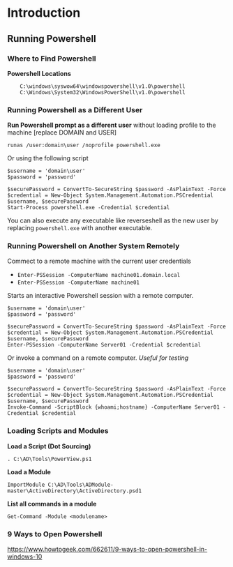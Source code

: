 # Introduction

## Running Powershell
### Where to Find Powershell

**Powershell Locations**
		
		C:\windows\syswow64\windowspowershell\v1.0\powershell
		C:\Windows\System32\WindowsPowerShell\v1.0\powershell
	
### Running Powershell as a Different User

**Run Powershell prompt as a different user** without loading profile to the machine [replace DOMAIN and USER]

`runas /user:domain\user /noprofile powershell.exe`

Or using the following script

```
$username = 'domain\user'
$password = 'password'

$securePassword = ConvertTo-SecureString $password -AsPlainText -Force
$credential = New-Object System.Management.Automation.PSCredential $username, $securePassword
Start-Process powershell.exe -Credential $credential
```
You can also execute any executable like reverseshell as the new user by replacing `powershell.exe` with another executable.

### Running Powershell on Another System Remotely

Commect to a remote machine with the current user credentials

-  `Enter-PSSession -ComputerName machine01.domain.local`
-  `Enter-PSSession -ComputerName machine01`

Starts an interactive Powershell session with a remote computer.

```
$username = 'domain\user'
$password = 'password'

$securePassword = ConvertTo-SecureString $password -AsPlainText -Force
$credential = New-Object System.Management.Automation.PSCredential $username, $securePassword
Enter-PSSession -ComputerName Server01 -Credential $credential
```

Or invoke a command on a remote computer. *Useful for testing*

```
$username = 'domain\user'
$password = 'password'

$securePassword = ConvertTo-SecureString $password -AsPlainText -Force
$credential = New-Object System.Management.Automation.PSCredential $username, $securePassword
Invoke-Command -ScriptBlock {whoami;hostname} -ComputerName Server01 -Credential $credential
```


### Loading Scripts and Modules

**Load a Script (Dot Sourcing)**

`. C:\AD\Tools\PowerView.ps1`

**Load a Module**

`ImportModule C:\AD\Tools\ADModule-master\ActiveDirectory\ActiveDirectory.psd1`

**List all commands in a module**

`Get-Command -Module <modulename>`


### 9 Ways to Open Powershell
https://www.howtogeek.com/662611/9-ways-to-open-powershell-in-windows-10



